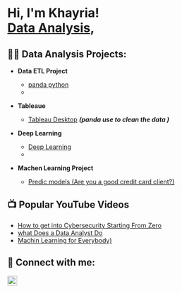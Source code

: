 <h1>Hi, I'm Khayria! <br/><a href="https://github.com/khayru">Data Analysis</a>, <a href="https://www.linkedin.com/in/khayria/"></a> 

<h2>👨‍💻 Data Analysis Projects:</h2>

- <b>Data ETL Project </b>
  - [panda python](https://github.com/khayru/Crowdfunding_ETL)
  - 
- <b> Tableaue</b>
  - [Tableau Desktop]() <b><i>(panda use to clean the data )</b></i>
  
- <b>Deep Learning </b>
  - [Deep Learning](https://github.com/khayru/deep-learning-challenge)
  - 
- <b>Machen Learning  Project</b>
  - [Predic models (Are you a good credit card client?)](https://github.com/khayru/project_4)

<h2>📺 Popular YouTube Videos</h2>

- [How to get into Cybersecurity Starting From Zero](https://www.youtube.com/watch?v=a83ASGn_V_s)
- [what Does a Data Analyst Do](https://www.youtube.com/watch?v=ywZXpfdqg1o)
- [Machin Learning for Everybody)](https://www.youtube.com/watch?v=i_LwzRVP7bg)

<h2> 🤳 Connect with me:</h2>

[<img align="left" alt="khayriaIbrahimhigo | LinkedIn" width="22px" src="https://cdn.jsdelivr.net/npm/simple-icons@v3/icons/linkedin.svg" />][linkedin]

[linkedin]:https://www.linkedin.com/in/khayria/
